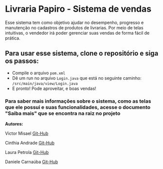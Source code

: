 # Livraria Papiro - Sistema de vendas
Esse sistema tem como objetivo ajudar no desempenho, progresso e manutenção no cadastros de produtos de livrarias. Por meio de telas intuitivas, o vendedor irá poder gerenciar suas vendas de forma fácil de prática.

## Para usar esse sistema, clone o repositório e siga os passos:

- Compile o arquivo `pom.xml`
- Dê um run no arquivo `Login.java` que está no seguinte caminho: `/src/main/java/view/Login.java`
- E pronto! Pode aproveitar, e boas vendas!

### Para saber mais informações sobre o sistema, como as telas que ele possui e suas funcionalidades, acesse o documento "Saiba mais" que se encontra na raiz no projeto






**Autores:**

Victor Misael [Git-Hub](https://github.com/VicMisael)

Cinthia Andrade [Git-Hub](https://github.com/cinthia3301andrad) 

Laura Petrola [Git-Hub](https://github.com/petrolau)

Daniele Carnaúba [Git-Hub](https://github.com/Danielecarn)

